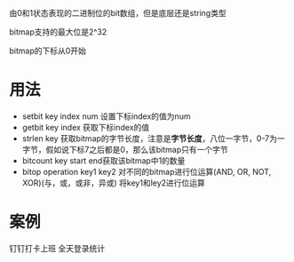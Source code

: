 
由0和1状态表现的二进制位的bit数组，但是底层还是string类型

bitmap支持的最大位是2^32

bitmap的下标从0开始
# 用法


- setbit key index num 设置下标index的值为num
- getbit key index 获取下标index的值
- strlen key 获取bitmap的字节长度，注意是**字节长度**，八位一字节，0-7为一字节，假如说下标7之后都是0，那么该bitmap只有一个字节
- bitcount key start end获取该bitmap中1的数量
- bitop operation key1 key2 对不同的bitmap进行位运算(AND, OR, NOT, XOR)(与，或，或非，异或)  将key1和ley2进行位运算
       





# 案例
钉钉打卡上班
全天登录统计